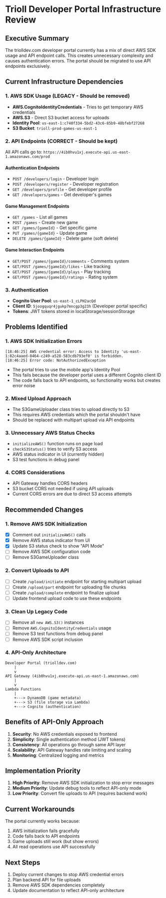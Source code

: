 # Trioll Developer Portal Infrastructure Review

## Executive Summary
The triolldev.com developer portal currently has a mix of direct AWS SDK usage and API endpoint calls. This creates unnecessary complexity and causes authentication errors. The portal should be migrated to use API endpoints exclusively.

## Current Infrastructure Dependencies

### 1. AWS SDK Usage (LEGACY - Should be removed)
- **AWS.CognitoIdentityCredentials** - Tries to get temporary AWS credentials
- **AWS.S3** - Direct S3 bucket access for uploads
- **Identity Pool**: `us-east-1:c740f334-5bd2-43c6-85b9-48bfebf27268`
- **S3 Bucket**: `trioll-prod-games-us-east-1`

### 2. API Endpoints (CORRECT - Should be kept)
All API calls go to: `https://4ib0hvu1xj.execute-api.us-east-1.amazonaws.com/prod`

#### Authentication Endpoints
- `POST /developers/login` - Developer login
- `POST /developers/register` - Developer registration  
- `GET /developers/profile` - Get developer profile
- `GET /developers/games` - Get developer's games

#### Game Management Endpoints
- `GET /games` - List all games
- `POST /games` - Create new game
- `GET /games/{gameId}` - Get specific game
- `PUT /games/{gameId}` - Update game
- `DELETE /games/{gameId}` - Delete game (soft delete)

#### Game Interaction Endpoints
- `GET/POST /games/{gameId}/comments` - Comments system
- `GET/POST /games/{gameId}/likes` - Like tracking
- `GET/POST /games/{gameId}/plays` - Play tracking
- `GET/POST /games/{gameId}/ratings` - Rating system

### 3. Authentication
- **Cognito User Pool**: `us-east-1_cLPH2acQd`
- **Client ID**: `5joogquqr4jgukp7mncgp3g23h` (Developer portal specific)
- **Tokens**: JWT tokens stored in localStorage/sessionStorage

## Problems Identified

### 1. AWS SDK Initialization Errors
```
[18:46:25] AWS credential error: Access to Identity 'us-east-1:82c4aaed-8464-c249-a528-583cdb793ef0' is forbidden.
[18:46:25] Error code: NotAuthorizedException
```
- The portal tries to use the mobile app's Identity Pool
- This fails because the developer portal uses a different Cognito client ID
- The code falls back to API endpoints, so functionality works but creates error noise

### 2. Mixed Upload Approach
- The S3GameUploader class tries to upload directly to S3
- This requires AWS credentials which the portal shouldn't have
- Should be replaced with multipart upload via API endpoints

### 3. Unnecessary AWS Status Checks
- `initializeAWS()` function runs on page load
- `checkS3Status()` tries to verify S3 access
- AWS status indicator in UI (currently hidden)
- S3 test functions in debug panel

### 4. CORS Considerations
- API Gateway handles CORS headers
- S3 bucket CORS not needed if using API uploads
- Current CORS errors are due to direct S3 access attempts

## Recommended Changes

### 1. Remove AWS SDK Initialization
- [x] Comment out `initializeAWS()` calls
- [x] Remove AWS status indicator from UI
- [x] Update S3 status check to show "API Mode"
- [ ] Remove AWS SDK configuration code
- [ ] Remove S3GameUploader class

### 2. Convert Uploads to API
- [ ] Create `/upload/initiate` endpoint for starting multipart upload
- [ ] Create `/upload/part` endpoint for uploading file chunks
- [ ] Create `/upload/complete` endpoint to finalize upload
- [ ] Update frontend upload code to use these endpoints

### 3. Clean Up Legacy Code
- [ ] Remove all `new AWS.S3()` instances
- [ ] Remove `AWS.CognitoIdentityCredentials` usage
- [ ] Remove S3 test functions from debug panel
- [ ] Remove AWS SDK script inclusion

### 4. API-Only Architecture
```
Developer Portal (triolldev.com)
    |
    v
API Gateway (4ib0hvu1xj.execute-api.us-east-1.amazonaws.com)
    |
    v
Lambda Functions
    |
    +---> DynamoDB (game metadata)
    +---> S3 (file storage via Lambda)
    +---> Cognito (authentication)
```

## Benefits of API-Only Approach

1. **Security**: No AWS credentials exposed to frontend
2. **Simplicity**: Single authentication method (JWT tokens)
3. **Consistency**: All operations go through same API layer
4. **Scalability**: API Gateway handles rate limiting and scaling
5. **Monitoring**: Centralized logging and metrics

## Implementation Priority

1. **High Priority**: Remove AWS SDK initialization to stop error messages
2. **Medium Priority**: Update debug tools to reflect API-only mode
3. **Low Priority**: Convert file uploads to API (requires backend work)

## Current Workarounds

The portal currently works because:
1. AWS initialization fails gracefully
2. Code falls back to API endpoints
3. Game uploads still work (but show errors)
4. All read operations use API successfully

## Next Steps

1. Deploy current changes to stop AWS credential errors
2. Plan backend API for file uploads
3. Remove AWS SDK dependencies completely
4. Update documentation to reflect API-only architecture